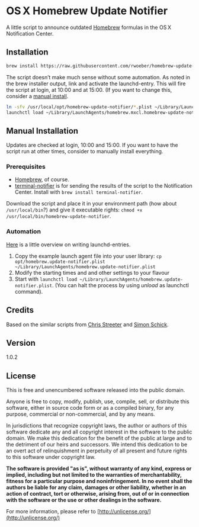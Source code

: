 # OS&thinsp;X Homebrew Update Notifier

A little script to announce outdated [Homebrew](http://brew.sh/) formulas in the OS&thinsp;X Notification Center.

## Installation

```bash
brew install https://raw.githubusercontent.com/rwoeber/homebrew-update-notifier/master/opt/homebrew-update-notifier.rb
```

The script doesn’t make much sense without some automation. As noted in the brew installer output, link and activate the launchd-entry. This will fire the script at login, at 10:00 and at 15:00. (If you want to change this, consider a [manual install](#user-content-manual-installation).

```bash
ln -sfv /usr/local/opt/homebrew-update-notifier/*.plist ~/Library/LaunchAgents
launchctl load ~/Library/LaunchAgents/homebrew.mxcl.homebrew-update-notifier.plist
```

## Manual Installation

Updates are checked at login, 10:00 and 15:00. If you want to have the script run at other times, consider to manually install everything.

### Prerequisites

- [Homebrew](http://brew.sh/), of course.
- [terminal-notifier](https://github.com/alloy/terminal-notifier) is for sending the results of the script to the Notification Center.
Install with `brew install terminal-notifier`.

Download the script and place it in your environment path (how about `/usr/local/bin`?) and give it executable rights: `chmod +x /usr/local/bin/homebrew-update-notifier`.

### Automation

[Here](http://alvinalexander.com/mac-os-x/mac-osx-startup-crontab-launchd-jobs) is a little overview on writing launchd-entries.

1. Copy the example launch agent file into your user library: `cp opt/homebrew.update-notifier.plist ~/Library/LaunchAgents/homebrew.update-notifier.plist`
2. Modify the starting times and and other settings to your flavour
3. Start with `launchctl load ~/Library/LaunchAgents/homebrew.update-notifier.plist`. (You can halt the process by using _unload_ as launchctl command).

## Credits

Based on the similar scripts from [Chris Streeter](http://chrisstreeter.com) and [Simon Schick](http://www.simonsimcity.net).

## Version

1.0.2

## License

This is free and unencumbered software released into the public domain.

Anyone is free to copy, modify, publish, use, compile, sell, or distribute this software, either in source code form or as a compiled binary, for any purpose, commercial or non-commercial, and by any means.

In jurisdictions that recognize copyright laws, the author or authors of this software dedicate any and all copyright interest in the software to the public domain. We make this dedication for the benefit of the public at large and to the detriment of our heirs and successors. We intend this dedication to be an overt act of relinquishment in perpetuity of all present and future rights to this software under copyright law.


**The software is provided "as is", without warranty of any kind, express or implied, including but not limited to the warranties of merchantability, fitness for a particular purpose and noninfringement. 
In no event shall the authors be liable for any claim, damages or other liability, whether in an action of contract, tort or otherwise, arising from, out of or in connection with the software or the use or other dealings in the software.**

For more information, please refer to [http://unlicense.org/](http://unlicense.org/)
